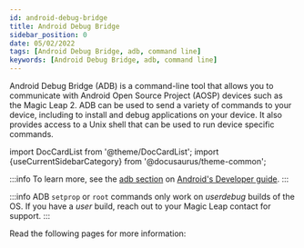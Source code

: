 ```yaml
---
id: android-debug-bridge
title: Android Debug Bridge
sidebar_position: 0
date: 05/02/2022
tags: [Android Debug Bridge, adb, command line]
keywords: [Android Debug Bridge, adb, command line]
---
```



Android Debug Bridge (ADB) is a command-line tool that allows you to communicate with Android Open Source Project (AOSP) devices such as the Magic Leap 2. ADB can be used to send a variety of commands to your device, including to install and debug applications on your device. It also provides access to a Unix shell that can be used to run device specific commands.

import DocCardList from '@theme/DocCardList';
import {useCurrentSidebarCategory} from '@docusaurus/theme-common';


:::info
To learn more, see the [adb section](https://developer.android.com/studio/command-line/adb) on [Android's Developer guide](https://developer.android.com/).
:::

:::info
ADB `setprop` or `root` commands only work on *userdebug* builds of the OS. If you have a *user* build, reach out to your Magic Leap contact for support.
:::

Read the following pages for more information:

<DocCardList items={useCurrentSidebarCategory().items}/>

